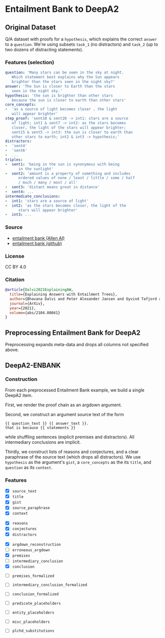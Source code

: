 # Entailment Bank to DeepA2

## Original Dataset

Q/A dataset with proofs for a `hypothesis`, which explains the correct `answer` to a `question`. We're using subsets `task_1` (no distractors) and `task_2` (up to two dozens of distracting statements).

### Features (selection)

```yaml
question: 'Many stars can be seen in the sky at night. 
   Which statement best explains why the Sun appears 
   brighter than the stars seen in the night sky?'
answer: 'The Sun is closer to Earth than the stars 
   seen in the night sky.'
hypothesis: 'the sun is brighter than other stars 
   because the sun is closer to earth than other stars'
core_concepts:
-  'as a source of light becomes closer , the light 
   will appear brighter'
step_proof: 'sent10 & sent20 -> int1: stars are a source 
   of light; int1 & sent7 -> int2: as the stars becomes
   closer, the light of the stars will appear brighter;
   sent15 & sent5 -> int3: the sun is closer to earth than
   other stars to earth; int2 & int3 -> hypothesis;'
distractors: 
-  'sent4'
-  'sent6'
-  ...
triples:
-  sent1: 'being in the sun is synonymous with being 
      in the sunlight'
-  sent2: 'amount is a property of something and includes
      ordered values of none / least / little / some / half 
      / much / many / most / all'
-  sent3: 'distant means great in distance'
-  sent4: ...
intermediate_conclusions: 
-  int1: 'stars are a source of light'
-  int2: 'as the stars becomes closer, the light of the 
      stars will appear brighter'
-  int3: ...  
```


### Source

* [entailment bank (Allen AI)](https://allenai.org/data/entailmentbank)
* [entailment bank (github)](https://github.com/allenai/entailment_bank/)

### License

CC BY 4.0

### Citation

```bibtex
@article{Dalvi2021ExplainingAW,
  title={Explaining Answers with Entailment Trees},
  author={Bhavana Dalvi and Peter Alexander Jansen and Oyvind Tafjord and Zhengnan Xie and Hannah Smith and Leighanna Pipatanangkura and Peter Clark},
  journal={ArXiv},
  year={2021},
  volume={abs/2104.08661}
}
```

## Preprocessing Entailment Bank for DeepA2

Preprocessing expands meta-data and drops all columns not specified above. 

## DeepA2-ENBANK

### Construction

From each preprocessed Entailment Bank example, we build a single DeepA2 item.

First, we render the proof chain as an argdown argument.

Second, we construct an argument source text of the form 

```
{{ question_text }} {{ answer_text }}.
that is because {{ statements }}
```

while shuffling sentences (explicit premises and distractors). All intermediary conclusions are implicit. 

Thirdly, we construct lists of reasons and conjectures, and a clear paraphrase of the source text (which drops all distractors). We use `hypothesis` as the argument's `gist`, a `core_concepts` as the its `title`, and `question` as its `context`.


### Features

- [x] `source_text`
- [x] `title`
- [x] `gist`
- [x] `source_paraphrase`
- [x] `context`

<!-- -->

- [x] `reasons`
- [x] `conjectures`
- [x] `distractors`

<!-- -->

- [x] `argdown_reconstruction`
- [ ] `erroneous_argdown`
- [x] `premises`
- [ ] `intermediary_conclusion`
- [x] `conclusion`

<!-- -->

- [ ] `premises_formalized`
- [ ] `intermediary_conclusion_formalized`
- [ ] `conclusion_formalized`
- [ ] `predicate_placeholders`
- [ ] `entity_placeholders`
- [ ] `misc_placeholders`
- [ ] `plchd_substitutions`




